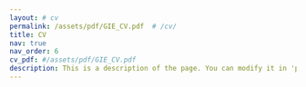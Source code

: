 ```yaml
---
layout: # cv
permalink: /assets/pdf/GIE_CV.pdf  # /cv/
title: CV
nav: true
nav_order: 6
cv_pdf: #/assets/pdf/GIE_CV.pdf
description: This is a description of the page. You can modify it in 'pages/_cv.md'. You can also change or remove the top pdf download button.
---
```

